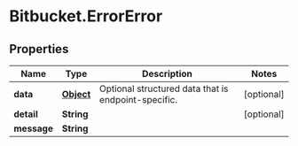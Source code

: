# Bitbucket.ErrorError

## Properties

Name | Type | Description | Notes
------------ | ------------- | ------------- | -------------
**data** | [**Object**](.md) | Optional structured data that is endpoint-specific. | [optional] 
**detail** | **String** |  | [optional] 
**message** | **String** |  | 


